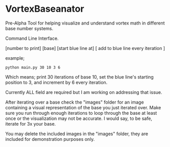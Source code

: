 # VortexBaseanator
Pre-Alpha Tool for helping visualize and understand vortex math in different base number systems.

Command Line Interface.

[number to print] [base] [start blue line at] [ add to blue line every iteration ]


example;
	
	python main.py 30 10 3 6
	
Which means; print 30 iterations of base 10, set the blue line's starting position to 3, and increment by 6 every iteration.
	
Currently ALL field are required but I am working on addressing that issue.
	
After iterating over a base check the "images" folder for an image containing a visual representation of the base you just iterated over. 
Make sure you run through enough iterations to loop through the base at least once or the visualization may not be accurate. I would say, to be safe, iterate for 3x your base.

You may delete the included images in the "images" folder, they are included for demonstration purposes only.

